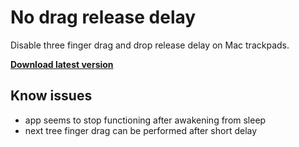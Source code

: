 # No drag release delay

Disable three finger drag and drop release delay on Mac trackpads.

**[Download latest version](https://github.com/pravdomil/no-drag-release-delay/releases)**

## Know issues
- app seems to stop functioning after awakening from sleep
- next tree finger drag can be performed after short delay
